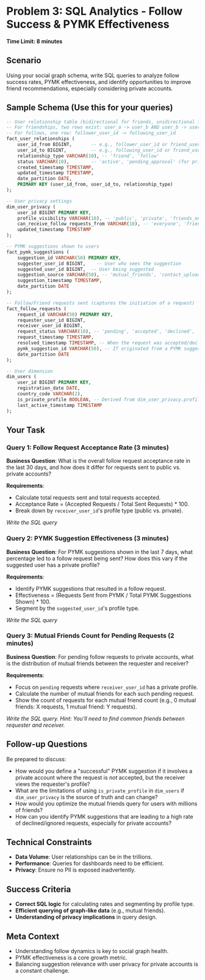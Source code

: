 # Problem 3: SQL Analytics - Follow Success & PYMK Effectiveness
**Time Limit: 8 minutes**

## Scenario
Using your social graph schema, write SQL queries to analyze follow success rates, PYMK effectiveness, and identify opportunities to improve friend recommendations, especially considering private accounts.

## Sample Schema (Use this for your queries)
```sql
-- User relationship table (bidirectional for friends, unidirectional for follows)
-- For friendships, two rows exist: user_a -> user_b AND user_b -> user_a
-- For follows, one row: follower_user_id -> following_user_id
fact_user_relationships (
    user_id_from BIGINT,       -- e.g., follower_user_id or friend_user_id_a
    user_id_to BIGINT,         -- e.g., following_user_id or friend_user_id_b
    relationship_type VARCHAR(10), -- 'friend', 'follow'
    status VARCHAR(10),        -- 'active', 'pending_approval' (for private follows)
    created_timestamp TIMESTAMP,
    updated_timestamp TIMESTAMP,
    date_partition DATE,
    PRIMARY KEY (user_id_from, user_id_to, relationship_type) 
);

-- User privacy settings
dim_user_privacy (
    user_id BIGINT PRIMARY KEY,
    profile_visibility VARCHAR(10), -- 'public', 'private', 'friends_only'
    can_receive_follow_requests_from VARCHAR(10), -- 'everyone', 'friends_of_friends'
    updated_timestamp TIMESTAMP
);

-- PYMK suggestions shown to users
fact_pymk_suggestions (
    suggestion_id VARCHAR(50) PRIMARY KEY,
    suggester_user_id BIGINT,    -- User who sees the suggestion
    suggested_user_id BIGINT,  -- User being suggested
    suggestion_source VARCHAR(50), -- 'mutual_friends', 'contact_upload', 'group_membership'
    suggestion_timestamp TIMESTAMP,
    date_partition DATE
);

-- Follow/Friend requests sent (captures the initiation of a request)
fact_follow_requests (
    request_id VARCHAR(50) PRIMARY KEY,
    requester_user_id BIGINT,
    receiver_user_id BIGINT,
    request_status VARCHAR(10), -- 'pending', 'accepted', 'declined', 'ignored' 
    request_timestamp TIMESTAMP,
    resolved_timestamp TIMESTAMP, -- When the request was accepted/declined/ignored
    pymk_suggestion_id VARCHAR(50), -- If originated from a PYMK suggestion
    date_partition DATE
);

-- User dimension
dim_users (
    user_id BIGINT PRIMARY KEY,
    registration_date DATE,
    country_code VARCHAR(2),
    is_private_profile BOOLEAN, -- Derived from dim_user_privacy.profile_visibility = 'private'
    last_active_timestamp TIMESTAMP
);
```

## Your Task

### Query 1: Follow Request Acceptance Rate (3 minutes)
**Business Question**: What is the overall follow request acceptance rate in the last 30 days, and how does it differ for requests sent to public vs. private accounts?

**Requirements**:
- Calculate total requests sent and total requests accepted.
- Acceptance Rate = (Accepted Requests / Total Sent Requests) * 100.
- Break down by `receiver_user_id`'s profile type (public vs. private).

*Write the SQL query*

### Query 2: PYMK Suggestion Effectiveness (3 minutes)
**Business Question**: For PYMK suggestions shown in the last 7 days, what percentage led to a follow request being sent? How does this vary if the suggested user has a private profile?

**Requirements**:
- Identify PYMK suggestions that resulted in a follow request.
- Effectiveness = (Requests Sent from PYMK / Total PYMK Suggestions Shown) * 100.
- Segment by the `suggested_user_id`'s profile type.

*Write the SQL query*

### Query 3: Mutual Friends Count for Pending Requests (2 minutes)
**Business Question**: For pending follow requests to private accounts, what is the distribution of mutual friends between the requester and receiver? 

**Requirements**:
- Focus on `pending` requests where `receiver_user_id` has a private profile.
- Calculate the number of mutual friends for each such pending request.
- Show the count of requests for each mutual friend count (e.g., 0 mutual friends: X requests, 1 mutual friend: Y requests).

*Write the SQL query. Hint: You'll need to find common friends between requester and receiver.*

## Follow-up Questions
Be prepared to discuss:
- How would you define a "successful" PYMK suggestion if it involves a private account where the request is *not* accepted, but the receiver views the requester's profile?
- What are the limitations of using `is_private_profile` in `dim_users` if `dim_user_privacy` is the source of truth and can change?
- How would you optimize the mutual friends query for users with millions of friends?
- How can you identify PYMK suggestions that are leading to a high rate of declined/ignored requests, especially for private accounts?

## Technical Constraints
- **Data Volume**: User relationships can be in the trillions.
- **Performance**: Queries for dashboards need to be efficient.
- **Privacy**: Ensure no PII is exposed inadvertently.

## Success Criteria
- **Correct SQL logic** for calculating rates and segmenting by profile type.
- **Efficient querying of graph-like data** (e.g., mutual friends).
- **Understanding of privacy implications** in query design.

## Meta Context
- Understanding follow dynamics is key to social graph health.
- PYMK effectiveness is a core growth metric.
- Balancing suggestion relevance with user privacy for private accounts is a constant challenge. 